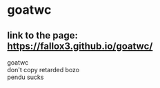 # goatwc
## link to the page: https://fallox3.github.io/goatwc/
goatwc <br />
don't copy retarded bozo <br />
pendu sucks <br />

